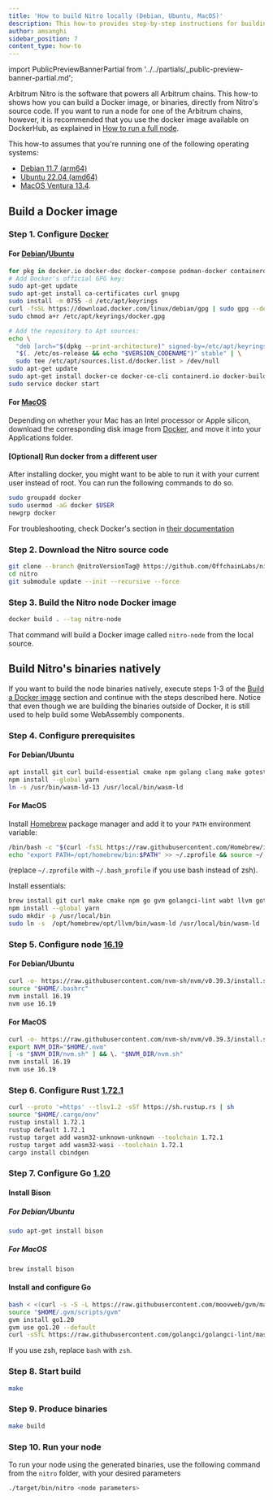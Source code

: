 ```yaml
---
title: 'How to build Nitro locally (Debian, Ubuntu, MacOS)'
description: This how-to provides step-by-step instructions for building Nitro locally using Docker on Debian, Ubuntu, or MacOS.
author: amsanghi
sidebar_position: 7
content_type: how-to
---
```


import PublicPreviewBannerPartial from '../../partials/_public-preview-banner-partial.md';

<PublicPreviewBannerPartial />


Arbitrum Nitro is the software that powers all Arbitrum chains. This how-to shows how you can build a Docker image, or binaries, directly from Nitro's source code. If you want to run a node for one of the Arbitrum chains, however, it is recommended that you use the docker image available on DockerHub, as explained in [How to run a full node](/run-arbitrum-node/03-run-full-node.md).


This how-to assumes that you're running one of the following operating systems:

- [Debian 11.7 (arm64)](https://cdimage.debian.org/cdimage/archive/11.7.0/arm64/iso-cd/debian-11.7.0-arm64-netinst.iso)
- [Ubuntu 22.04 (amd64)](https://releases.ubuntu.com/22.04.2/ubuntu-22.04.2-desktop-amd64.iso)
- [MacOS Ventura 13.4](https://developer.apple.com/documentation/macos-release-notes/macos-13_4-release-notes).

## Build a Docker image

### Step 1. Configure [Docker](https://docs.docker.com/engine/install)

#### For [Debian](https://docs.docker.com/engine/install/debian)/[Ubuntu](https://docs.docker.com/engine/install/ubuntu)

```bash
for pkg in docker.io docker-doc docker-compose podman-docker containerd runc; do sudo apt-get remove $pkg; done
# Add Docker's official GPG key:
sudo apt-get update
sudo apt-get install ca-certificates curl gnupg
sudo install -m 0755 -d /etc/apt/keyrings
curl -fsSL https://download.docker.com/linux/debian/gpg | sudo gpg --dearmor -o /etc/apt/keyrings/docker.gpg
sudo chmod a+r /etc/apt/keyrings/docker.gpg

# Add the repository to Apt sources:
echo \
  "deb [arch="$(dpkg --print-architecture)" signed-by=/etc/apt/keyrings/docker.gpg] https://download.docker.com/linux/debian \
  "$(. /etc/os-release && echo "$VERSION_CODENAME")" stable" | \
  sudo tee /etc/apt/sources.list.d/docker.list > /dev/null
sudo apt-get update
sudo apt-get install docker-ce docker-ce-cli containerd.io docker-buildx-plugin docker-compose-plugin
sudo service docker start
```

#### For [MacOS](https://docs.docker.com/desktop/install/mac-install/)

Depending on whether your Mac has an Intel processor or Apple silicon, download the corresponding disk image from [Docker](https://docs.docker.com/desktop/install/mac-install/), and move it into your Applications folder.

#### [Optional] Run docker from a different user

After installing docker, you might want to be able to run it with your current user instead of root. You can run the following commands to do so.

```bash
sudo groupadd docker
sudo usermod -aG docker $USER
newgrp docker
```

For troubleshooting, check Docker's section in [their documentation](https://docs.docker.com/engine/install/linux-postinstall/#manage-docker-as-a-non-root-user)

### Step 2. Download the Nitro source code

```bash
git clone --branch @nitroVersionTag@ https://github.com/OffchainLabs/nitro.git
cd nitro
git submodule update --init --recursive --force
```

### Step 3. Build the Nitro node Docker image

```bash
docker build . --tag nitro-node
```

That command will build a Docker image called `nitro-node` from the local source.

## Build Nitro's binaries natively

If you want to build the node binaries natively, execute steps 1-3 of the [Build a Docker image](#build-a-docker-image) section and continue with the steps described here. Notice that even though we are building the binaries outside of Docker, it is still used to help build some WebAssembly components.

### Step 4. Configure prerequisites

#### For Debian/Ubuntu

```bash
apt install git curl build-essential cmake npm golang clang make gotestsum wabt lld-13 python3
npm install --global yarn
ln -s /usr/bin/wasm-ld-13 /usr/local/bin/wasm-ld
```

#### For MacOS

Install [Homebrew](https://brew.sh/) package manager and add it to your `PATH` environment variable:

```bash
/bin/bash -c "$(curl -fsSL https://raw.githubusercontent.com/Homebrew/install/HEAD/install.sh)"
echo "export PATH=/opt/homebrew/bin:$PATH" >> ~/.zprofile && source ~/.zprofile
```

(replace `~/.zprofile` with `~/.bash_profile` if you use bash instead of zsh).

Install essentials:

```bash
brew install git curl make cmake npm go gvm golangci-lint wabt llvm gotestsum
npm install --global yarn
sudo mkdir -p /usr/local/bin
sudo ln -s  /opt/homebrew/opt/llvm/bin/wasm-ld /usr/local/bin/wasm-ld
```

### Step 5. Configure node [16.19](https://github.com/nvm-sh/nvm)

#### For Debian/Ubuntu

```bash
curl -o- https://raw.githubusercontent.com/nvm-sh/nvm/v0.39.3/install.sh | bash
source "$HOME/.bashrc"
nvm install 16.19
nvm use 16.19
```

#### For MacOS

```bash
curl -o- https://raw.githubusercontent.com/nvm-sh/nvm/v0.39.3/install.sh | bash
export NVM_DIR="$HOME/.nvm"
[ -s "$NVM_DIR/nvm.sh" ] && \. "$NVM_DIR/nvm.sh"
nvm install 16.19
nvm use 16.19
```

### Step 6. Configure Rust [1.72.1](https://www.rust-lang.org/tools/install)

```bash
curl --proto '=https' --tlsv1.2 -sSf https://sh.rustup.rs | sh
source "$HOME/.cargo/env"
rustup install 1.72.1
rustup default 1.72.1
rustup target add wasm32-unknown-unknown --toolchain 1.72.1
rustup target add wasm32-wasi --toolchain 1.72.1
cargo install cbindgen
```

### Step 7. Configure Go [1.20](https://github.com/moovweb/gvm)

#### Install Bison

##### For Debian/Ubuntu

```bash
sudo apt-get install bison
```

##### For MacOS

```bash
brew install bison
```

#### Install and configure Go

```bash
bash < <(curl -s -S -L https://raw.githubusercontent.com/moovweb/gvm/master/binscripts/gvm-installer)
source "$HOME/.gvm/scripts/gvm"
gvm install go1.20
gvm use go1.20 --default
curl -sSfL https://raw.githubusercontent.com/golangci/golangci-lint/master/install.sh | sh -s -- -b $(go env GOPATH)/bin v1.54.2
```

If you use zsh, replace `bash` with `zsh`.

### Step 8. Start build

```bash
make
```

### Step 9. Produce binaries

```bash
make build
```

### Step 10. Run your node

To run your node using the generated binaries, use the following command from the `nitro` folder, with your desired parameters

```bash
./target/bin/nitro <node parameters>
```

